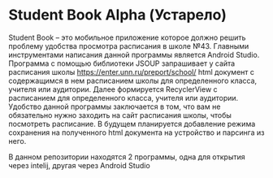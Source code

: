 # Student Book Alpha (Устарело)
Student Book – это мобильное приложение которое должно решить проблему удобства просмотра расписания в школе  №43. Главными инструментами написания данной программы является Android Studio. 
Программа c помощью библиотеки JSOUP запрашивает у сайта расписания школы https://enter.unn.ru/preport/school/ html документ с содержащимся в нем расписанием школы для определенного класса, учителя или аудитории. Далее формируется RecyclerView с расписанием для определенного класса, учителя или аудитории.
Удобство данной программы заключается в том, что вам не обязательно нужно заходить на сайт расписания школы, чтобы посмотреть расписание. В будущем планируется добавление режима сохранения на полученного html документа на устройство и парсинга из него.

В данном репозитории находятся 2 программы, одна для открытия через intelij, другая через Android Studio

